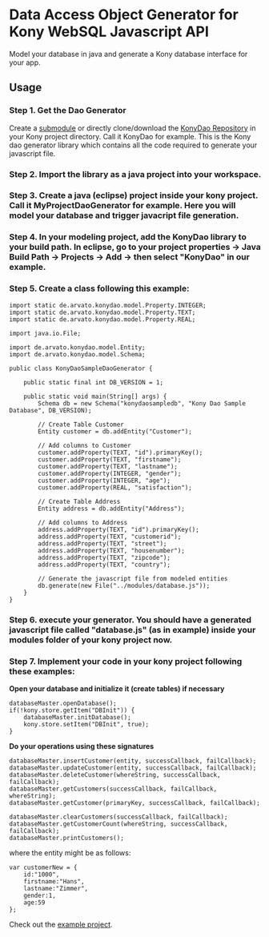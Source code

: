 # Data Access Object Generator for Kony WebSQL Javascript API

Model your database in java and generate a Kony database interface for your app.

## Usage 

### Step 1. Get the Dao Generator

Create a [submodule](https://git-scm.com/book/en/v2/Git-Tools-Submodules) or directly clone/download the [KonyDao Repository](https://github.com/konydeveloper/KonyDao) in your Kony project directory. Call it KonyDao for example. This is the Kony dao generator library which contains all the code required to generate your javascript file.

### Step 2. Import the library as a java project into your workspace.

### Step 3. Create a java (eclipse) project inside your kony project. Call it MyProjectDaoGenerator for example. Here you will model your database and trigger javacript file generation.

### Step 4. In your modeling project, add the KonyDao library to your build path. In eclipse, go to your project properties -> Java Build Path -> Projects -> Add -> then select "KonyDao" in our example.

### Step 5. Create a class following this example:

```
import static de.arvato.konydao.model.Property.INTEGER;
import static de.arvato.konydao.model.Property.TEXT;
import static de.arvato.konydao.model.Property.REAL;

import java.io.File;

import de.arvato.konydao.model.Entity;
import de.arvato.konydao.model.Schema;

public class KonyDaoSampleDaoGenerator {
	
	public static final int DB_VERSION = 1;
	
	public static void main(String[] args) {
		Schema db = new Schema("konydaosampledb", "Kony Dao Sample Database", DB_VERSION);

		// Create Table Customer
		Entity customer = db.addEntity("Customer");
		
		// Add columns to Customer
		customer.addProperty(TEXT, "id").primaryKey();
		customer.addProperty(TEXT, "firstname");
		customer.addProperty(TEXT, "lastname");
		customer.addProperty(INTEGER, "gender");
		customer.addProperty(INTEGER, "age");
		customer.addProperty(REAL, "satisfaction");

		// Create Table Address
		Entity address = db.addEntity("Address");
		
		// Add columns to Address
		address.addProperty(TEXT, "id").primaryKey();
		address.addProperty(TEXT, "customerid");
		address.addProperty(TEXT, "street");
		address.addProperty(TEXT, "housenumber");
		address.addProperty(TEXT, "zipcode");
		address.addProperty(TEXT, "country");

		// Generate the javascript file from modeled entities
		db.generate(new File("../modules/database.js"));
	}
}
```

### Step 6. **execute your generator**. You should have a generated javascript file called "database.js" (as in example) inside your modules folder of your kony project now.

### Step 7. Implement your code in your kony project following these examples:

**Open your database and initialize it (create tables) if necessary**
```
databaseMaster.openDatabase();
if(!kony.store.getItem("DBInit")) {
	databaseMaster.initDatabase();
	kony.store.setItem("DBInit", true);
}
```

**Do your operations using these signatures**

```
databaseMaster.insertCustomer(entity, successCallback, failCallback);
databaseMaster.updateCustomer(entity, successCallback, failCallback);
databaseMaster.deleteCustomer(whereString, successCallback, failCallback);
databaseMaster.getCustomers(successCallback, failCallback, whereString);
databaseMaster.getCustomer(primaryKey, successCallback, failCallback);

databaseMaster.clearCustomers(successCallback, failCallback);
databaseMaster.getCustomerCount(whereString, successCallback, failCallback);
databaseMaster.printCustomers();
```

where the entity might be as follows:

```
var customerNew = {
    id:"1000",
    firstname:"Hans",
    lastname:"Zimmer",
    gender:1,
	age:59
};
```

Check out the [example project](https://github.com/konydeveloper/KonyDaoSample).
